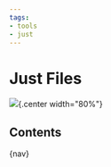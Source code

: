 ```yaml
---
tags:
- tools
- just
---
```

#  Just Files

![](img/just.png){.center width="80%"}

## Contents

{nav}
